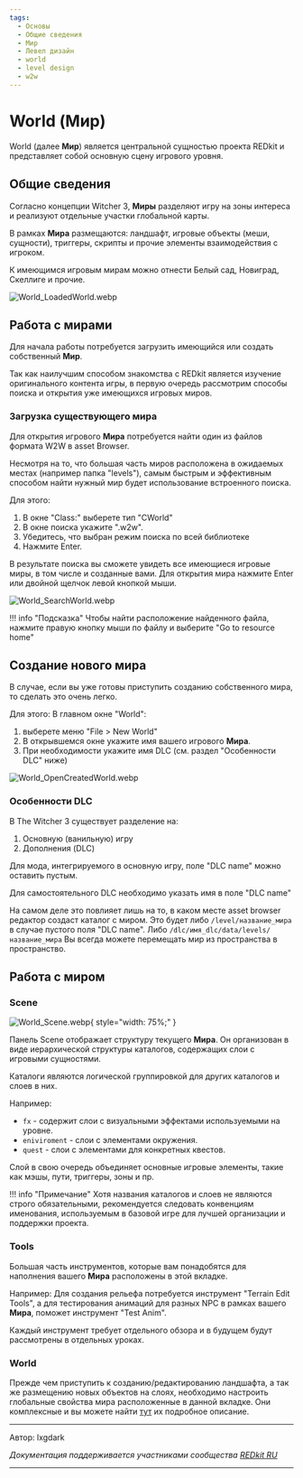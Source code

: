 ```yaml
---
tags:
  - Основы
  - Общие сведения
  - Мир
  - Левел дизайн
  - world
  - level design
  - w2w
---
```


# World (Мир)
World (далее **Мир**) является центральной сущностью проекта REDkit и 
представляет собой основную сцену игрового уровня.

## Общие сведения

Согласно концепции Witcher 3, **Миры** разделяют игру на зоны интереса и 
реализуют отдельные участки глобальной карты.

В рамках **Мира** размещаются: ландшафт, игровые объекты (меши, сущности), триггеры, 
скрипты и прочие элементы взаимодействия с игроком.

К имеющимся игровым мирам можно отнести Белый сад, Новиград, Скеллиге и прочие.

![World_LoadedWorld.webp](../../../assets/images/unnoficial_docs/base/world/World_LoadedWorld.webp)

## Работа с мирами
Для начала работы потребуется загрузить имеющийся или создать собственный **Мир**.

Так как наилучшим способом знакомства с REDkit является изучение оригинального контента игры, 
в первую очередь рассмотрим способы поиска и открытия уже имеющихся игровых миров.

### Загрузка существующего мира
Для открытия игрового **Мира** потребуется найти один из файлов формата W2W в asset Browser.

Несмотря на то, что большая часть миров расположена в ожидаемых местах (например папка "levels"), 
самым быстрым и эффективным способом найти нужный мир будет использование встроенного поиска.

Для этого:
1. В окне "Class:" выберете тип "CWorld"
2. В окне поиска укажите ".w2w". 
3. Убедитесь, что выбран режим поиска по всей библиотеке 
4. Нажмите Enter.

В результате поиска вы сможете увидеть все имеющиеся игровые миры, в том числе и созданные вами. 
Для открытия мира нажмите Enter или двойной щелчок левой кнопкой мыши.

![World_SearchWorld.webp](../../../assets/images/unnoficial_docs/base/world/World_SearchWorld.webp)

!!! info "Подсказка"
    Чтобы найти расположение найденного файла, 
    нажмите правую кнопку мыши по файлу и выберите "Go to resource home"

## Создание нового мира
В случае, если вы уже готовы приступить созданию собственного мира, то сделать это очень легко. 

Для этого: 
В главном окне "World": 
1. выберете меню "File > New World"
2. В открывшемся окне укажите имя вашего игрового **Мира**.
3. При необходимости укажите имя DLC (см. раздел "Особенности DLC" ниже)

![World_OpenCreatedWorld.webp](../../../assets/images/unnoficial_docs/base/world/World_OpenCreatedWorld.webp)

### Особенности DLC

В The Witcher 3 существует разделение на:
1. Основную (ванильную) игру
2. Дополнения (DLC)

Для мода, интегрируемого в основную игру, поле "DLC name" можно оставить пустым.

Для самостоятельного DLC необходимо указать имя в поле "DLC name"

На самом деле это повлияет лишь на то, в каком месте asset browser редактор создаст каталог с миром.
Это будет либо `/level/название_мира` в случае пустого поля "DLC name". 
Либо `/dlc/имя_dlc/data/levels/название_мира`
Вы всегда можете перемещать мир из пространства в пространство.

## Работа с миром

### Scene

![World_Scene.webp](../../../assets/images/unnoficial_docs/base/world/World_Scene.webp){ style="width: 75%;" }

Панель Scene отображает структуру текущего **Мира**. 
Он организован в виде иерархической структуры каталогов, 
содержащих слои с игровыми сущностями.

Каталоги являются логической группировкой для других каталогов и слоев в них. 

Например:

- `fx` - содержит слои с визуальными эффектами используемыми на уровне.
- `eniviroment` - слои с элементами окружения.
- `quest` - слои с элементами для конкретных квестов.

Слой в свою очередь объединяет основные игровые элементы, такие как мэшы, пути, 
триггеры, зоны и пр. 

[//]: # (Подробнее о слоях и особенностях работы с ними)

!!! info "Примечание"
    Хотя названия каталогов и слоев не являются строго обязательными, 
    рекомендуется следовать конвенциям именования, 
    используемым в базовой игре для лучшей организации и поддержки проекта.

### Tools
Большая часть инструментов, которые вам понадобятся для наполнения вашего **Мира** расположены в этой вкладке.

Например: Для создания рельефа потребуется инструмент "Terrain Edit Tools", 
а для тестирования анимаций для разных NPC в рамках вашего **Мира**, поможет инструмент "Test Anim".

Каждый инструмент требует отдельного обзора и в будущем будут рассмотрены в отдельных уроках.

### World

Прежде чем приступить к созданию/редактированию ландшафта, 
а так же размещению новых объектов на слоях, необходимо настроить глобальные свойства мира расположенные в данной вкладке.
Они комплексные и вы можете найти [тут](../../references/world/world_params.md) их подробное описание.


***
Автор: lxgdark

*Документация поддерживается участниками сообщества [REDkit RU](https://discord.gg/kRTEy8KcNa)*
***
